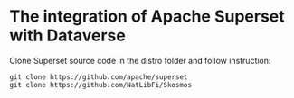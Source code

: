 # The integration of Apache Superset with Dataverse

Clone Superset source code in the distro folder and follow instruction:
```
git clone https://github.com/apache/superset
git clone https://github.com/NatLibFi/Skosmos
```
